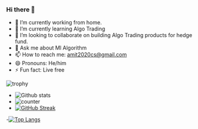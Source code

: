 ### Hi there 👋

- 🔭 I’m currently working from home.
- 🌱 I’m currently learning Algo Trading
- 👯 I’m looking to collaborate on building Algo Trading products for hedge fund.
- 💬 Ask me about  Ml Algorithm 
- 📫 How to reach me: amit2020cs@gmail.com
- 😄 Pronouns: He/him
- ⚡ Fun fact: Live free

![trophy](https://github-profile-trophy.vercel.app/?username=amit2020cs&theme=vue)
- ![Github stats](https://github-readme-stats.vercel.app/api?username=amit2020cs&theme=vue)
- ![counter](https://enmx36bedw043ya.m.pipedream.net)
- [![GitHub Streak](https://github-readme-streak-stats.herokuapp.com/?user=amit2020cs&theme=vue)](https://git.io/streak-stats)

-[![Top Langs](https://github-readme-stats.vercel.app/api/top-langs/?username=amit2020cs&layout=compact&theme=vue)](https://github.com/amit2020cs/github-readme-stats)

<!-- [![Amit github activity graph](https://activity-graph.herokuapp.com/graph?username=amit2020cs&layout=compact&theme=vue)](https://github.com/amit2020cs/github-readme-activity-graph)
-->
<!-- ![My github stats](https://github-readme-stats.vercel.app/api?username=amit2020cs&layout=compact&theme=vue&show_icons=true&title_color=fff&icon_color=79ff97&text_color=9f9f9f&bg_color=151515&count_private=true&width=40%&align=left) 
<center><img src="https://logimp.files.wordpress.com/2019/01/viral-p-1.gif?w=736&zoom=2" align="right" width="30%"></center>




 -->
